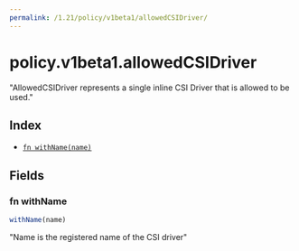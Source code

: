 ```yaml
---
permalink: /1.21/policy/v1beta1/allowedCSIDriver/
---
```


# policy.v1beta1.allowedCSIDriver

"AllowedCSIDriver represents a single inline CSI Driver that is allowed to be used."

## Index

* [`fn withName(name)`](#fn-withname)

## Fields

### fn withName

```ts
withName(name)
```

"Name is the registered name of the CSI driver"